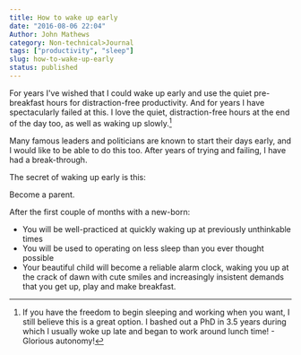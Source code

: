 ```yaml
---
title: How to wake up early
date: "2016-08-06 22:04"
Author: John Mathews
category: Non-technical>Journal
tags: ["productivity", "sleep"]
slug: how-to-wake-up-early
status: published
---
```


For years I've wished that I could wake up early and use the quiet
pre-breakfast hours for distraction-free productivity. And for years I
have spectacularly failed at this. I love the quiet, distraction-free
hours at the end of the day too, as well as waking up slowly.[^1]

Many famous leaders and politicians are known to start their days early,
and I would like to be able to do this too. After years of trying and
failing, I have had a break-through.

The secret of waking up early is this:

Become a parent.

After the first couple of months with a new-born:

- You will be well-practiced at quickly waking up at previously
  unthinkable times
- You will be used to operating on less sleep than you ever thought
  possible
- Your beautiful child will become a reliable alarm clock, waking you
  up at the crack of dawn with cute smiles and increasingly insistent
  demands that you get up, play and make breakfast.

[^1]: If you have the freedom to begin sleeping and working when you want, I still believe this is a great option. I bashed out a PhD in 3.5 years during which I usually woke up late and began to work around lunch time! - Glorious autonomy!
